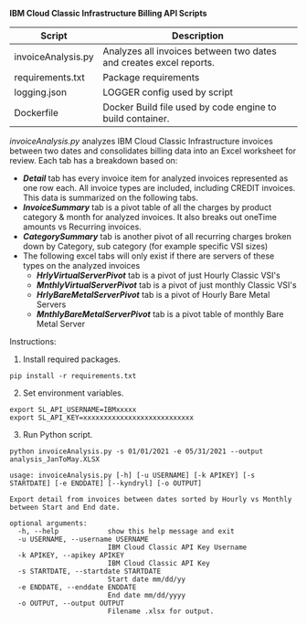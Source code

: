 **IBM Cloud Classic Infrastructure Billing API Scripts**

Script | Description
------ | -----------
invoiceAnalysis.py | Analyzes all invoices between two dates and creates excel reports.
requirements.txt | Package requirements
logging.json | LOGGER config used by script
Dockerfile | Docker Build file used by code engine to build container.

*invoiceAnalysis.py* analyzes IBM Cloud Classic Infrastructure invoices between two dates and consolidates billing data into an
Excel worksheet for review.  Each tab has a breakdown based on:

   - ***Detail*** tab has every invoice item for analyzed invoices represented as one row each.  All invoice types are included, including CREDIT invoices.  This data is summarized on the following tabs.
   - ***InvoiceSummary*** tab is a pivot table of all the charges by product category & month for analyzed invoices. It also breaks out oneTime amounts vs Recurring invoices.
   - ***CategorySummary*** tab is another pivot of all recurring charges broken down by Category, sub category (for example specific VSI sizes)
   - The following excel tabs will only exist if there are servers of these types on the analyzed invoices
        - ***HrlyVirtualServerPivot*** tab is a pivot of just Hourly Classic VSI's
        - ***MnthlyVirtualServerPivot*** tab is a pivot of just monthly Classic VSI's
        - ***HrlyBareMetalServerPivot*** tab is a pivot of Hourly Bare Metal Servers
        - ***MnthlyBareMetalServerPivot*** tab is a pivot table of monthly Bare Metal Server

Instructions:

1. Install required packages.  
````
pip install -r requirements.txt
````
2.  Set environment variables.
```bazaar
export SL_API_USERNAME=IBMxxxxx
export SL_API_KEY=xxxxxxxxxxxxxxxxxxxxxxxxxxx
```

3.  Run Python script.
```bazaar
python invoiceAnalysis.py -s 01/01/2021 -e 05/31/2021 --output analysis_JanToMay.XLSX
```

```bazaar
usage: invoiceAnalysis.py [-h] [-u USERNAME] [-k APIKEY] [-s STARTDATE] [-e ENDDATE] [--kyndryl] [-o OUTPUT]

Export detail from invoices between dates sorted by Hourly vs Monthly between Start and End date.

optional arguments:
  -h, --help            show this help message and exit
  -u USERNAME, --username USERNAME
                        IBM Cloud Classic API Key Username
  -k APIKEY, --apikey APIKEY
                        IBM Cloud Classic API Key
  -s STARTDATE, --startdate STARTDATE
                        Start date mm/dd/yy
  -e ENDDATE, --enddate ENDDATE
                        End date mm/dd/yyyy
  -o OUTPUT, --output OUTPUT
                        Filename .xlsx for output.

```
